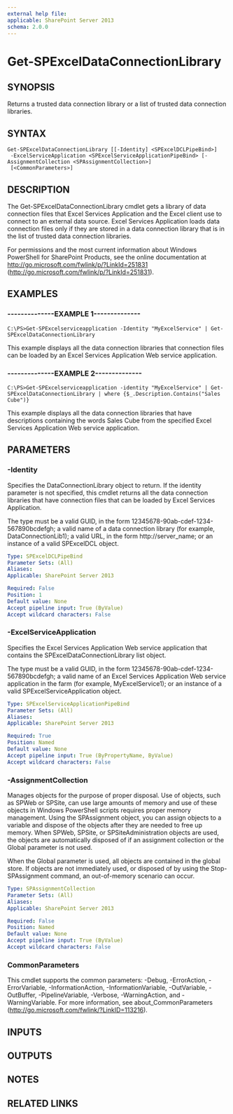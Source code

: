 ```yaml
---
external help file: 
applicable: SharePoint Server 2013
schema: 2.0.0
---
```


# Get-SPExcelDataConnectionLibrary

## SYNOPSIS
Returns a trusted data connection library or a list of trusted data connection libraries.

## SYNTAX

```
Get-SPExcelDataConnectionLibrary [[-Identity] <SPExcelDCLPipeBind>]
 -ExcelServiceApplication <SPExcelServiceApplicationPipeBind> [-AssignmentCollection <SPAssignmentCollection>]
 [<CommonParameters>]
```

## DESCRIPTION
The Get-SPExcelDataConnectionLibrary cmdlet gets a library of data connection files that Excel Services Application and the Excel client use to connect to an external data source. 
Excel Services Application loads data connection files only if they are stored in a data connection library that is in the list of trusted data connection libraries.

For permissions and the most current information about Windows PowerShell for SharePoint Products, see the online documentation at http://go.microsoft.com/fwlink/p/?LinkId=251831 (http://go.microsoft.com/fwlink/p/?LinkId=251831).

## EXAMPLES

### --------------EXAMPLE 1-------------- 
```
C:\PS>Get-SPExcelserviceapplication -Identity "MyExcelService" | Get-SPExcelDataConnectionLibrary
```

This example displays all the data connection libraries that connection files can be loaded by an Excel Services Application Web service application.

### --------------EXAMPLE 2-------------- 
```
C:\PS>Get-SPExcelserviceapplication -identity "MyExcelService" | Get-SPExcelDataConnectionLibrary | where {$_.Description.Contains("Sales Cube")}
```

This example displays all the data connection libraries that have descriptions containing the words Sales Cube from the specified Excel Services Application Web service application.

## PARAMETERS

### -Identity
Specifies the DataConnectionLibrary object to return.
If the identity parameter is not specified, this cmdlet returns all the data connection libraries that have connection files that can be loaded by Excel Services Application.

The type must be a valid GUID, in the form 12345678-90ab-cdef-1234-567890bcdefgh; a valid name of a data connection library (for example, DataConnectionLib1); a valid URL, in the form http://server_name; or an instance of a valid SPExcelDCL object.

```yaml
Type: SPExcelDCLPipeBind
Parameter Sets: (All)
Aliases: 
Applicable: SharePoint Server 2013

Required: False
Position: 1
Default value: None
Accept pipeline input: True (ByValue)
Accept wildcard characters: False
```

### -ExcelServiceApplication
Specifies the Excel Services Application Web service application that contains the SPExcelDataConnectionLibrary list object.

The type must be a valid GUID, in the form 12345678-90ab-cdef-1234-567890bcdefgh; a valid name of an Excel Services Application Web service application in the farm (for example, MyExcelService1); or an instance of a valid SPExcelServiceApplication object.

```yaml
Type: SPExcelServiceApplicationPipeBind
Parameter Sets: (All)
Aliases: 
Applicable: SharePoint Server 2013

Required: True
Position: Named
Default value: None
Accept pipeline input: True (ByPropertyName, ByValue)
Accept wildcard characters: False
```

### -AssignmentCollection
Manages objects for the purpose of proper disposal.
Use of objects, such as SPWeb or SPSite, can use large amounts of memory and use of these objects in Windows PowerShell scripts requires proper memory management.
Using the SPAssignment object, you can assign objects to a variable and dispose of the objects after they are needed to free up memory.
When SPWeb, SPSite, or SPSiteAdministration objects are used, the objects are automatically disposed of if an assignment collection or the Global parameter is not used.

When the Global parameter is used, all objects are contained in the global store.
If objects are not immediately used, or disposed of by using the Stop-SPAssignment command, an out-of-memory scenario can occur.

```yaml
Type: SPAssignmentCollection
Parameter Sets: (All)
Aliases: 
Applicable: SharePoint Server 2013

Required: False
Position: Named
Default value: None
Accept pipeline input: True (ByValue)
Accept wildcard characters: False
```

### CommonParameters
This cmdlet supports the common parameters: -Debug, -ErrorAction, -ErrorVariable, -InformationAction, -InformationVariable, -OutVariable, -OutBuffer, -PipelineVariable, -Verbose, -WarningAction, and -WarningVariable. For more information, see about_CommonParameters (http://go.microsoft.com/fwlink/?LinkID=113216).

## INPUTS

## OUTPUTS

## NOTES

## RELATED LINKS


